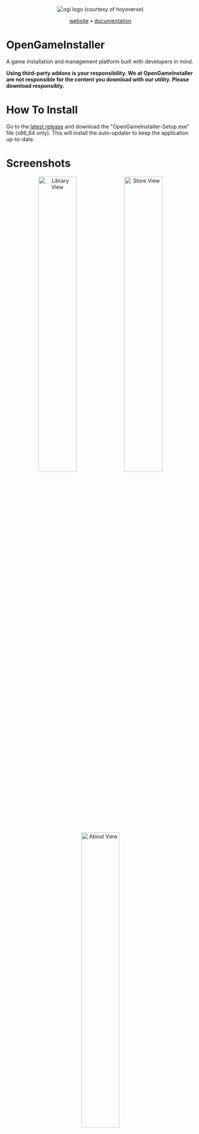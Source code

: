 <p align="center">
  <img src="https://github.com/user-attachments/assets/f1725eb8-930b-4fca-a2dd-3fdef22dbef1" alt="ogi logo (courtesy of hoyoverse)" />
</p>

<p align="center">
  <a href="https://ogi.nat3z.com">website</a>
  •
  <a href="https://ogi.nat3z.com/docs/">documentation</a>
</p>

# OpenGameInstaller
A game installation and management platform built with developers in mind.

**Using third-party addons is your responsibility. We at OpenGameInstaller are not responsible for the content you download with our utility. Please download responsibly.**

# How To Install
Go to the [latest release](https://github.com/Nat3z/OpenGameInstaller/releases/latest) and download the "OpenGameInstaller-Setup.exe" file (x86_64 only). This will install the auto-updater to keep the application up-to-date. 

# Screenshots
<p float="left" align="center">
  <img width="45%" height="45%" src="https://github.com/user-attachments/assets/802bc452-ea5b-43d7-a57a-6e778e5222cb" alt="Library View" />
  <img width="45%" height="45%" src="https://github.com/user-attachments/assets/89f19909-67c9-43e0-91aa-a0729e3ccd18" alt="Store View" />
  <img width="45%" height="45%" src="https://github.com/user-attachments/assets/9208b5aa-b7c8-48f1-83fa-9d817000b0cb" alt="About View" />
</p>


# What is this repository?
This is the npm workspace which stores all of the packages required for OpenGameInstaller, including the front-facing GUI `application`, a web-interface for docs `web`, a library to interface with the Real-Debrid API `packages/real-debrid`, and a library to interface with OpenGameInstaller's addons platform `packages/ogi-addon`.

# How do I build addons?
Follow the [Building your first addon](https://ogi.nat3z.com/docs/first-addon) guide to learn how you can create awesome addons that expand OpenGameInstaller!


**READMEs are in each package to describe how to use them.**

The LICENSE of each package are in their directories.

*logo is Firefly by Hoyoverse's Honkai Star Rail. We do not claim ownership of this image nor the character, we just love the game.*
